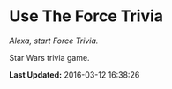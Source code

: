 # Use The Force Trivia
*Alexa, start Force Trivia.*

Star Wars trivia game.

**Last Updated:** 2016-03-12 16:38:26
